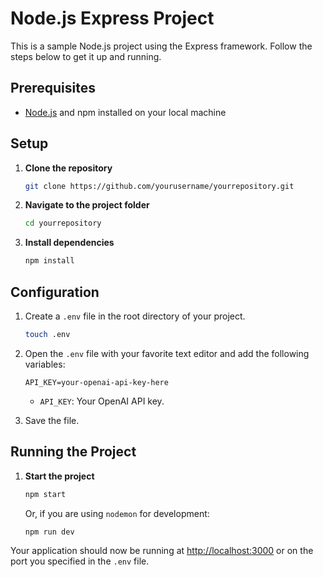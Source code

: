 # Node.js Express Project

This is a sample Node.js project using the Express framework. Follow the steps below to get it up and running.

## Prerequisites

- [Node.js](https://nodejs.org/) and npm installed on your local machine

## Setup

1. **Clone the repository**

   ```bash
   git clone https://github.com/yourusername/yourrepository.git
   ```

2. **Navigate to the project folder**

   ```bash
   cd yourrepository
   ```

3. **Install dependencies**

   ```bash
   npm install
   ```

## Configuration

1. Create a `.env` file in the root directory of your project.

   ```bash
   touch .env
   ```

2. Open the `.env` file with your favorite text editor and add the following variables:

   ```dotenv
   API_KEY=your-openai-api-key-here
   ```

   - `API_KEY`: Your OpenAI API key.

3. Save the file.

## Running the Project

1. **Start the project**

   ```bash
   npm start
   ```

   Or, if you are using `nodemon` for development:

   ```bash
   npm run dev
   ```

Your application should now be running at [http://localhost:3000](http://localhost:3000) or on the port you specified in the `.env` file.